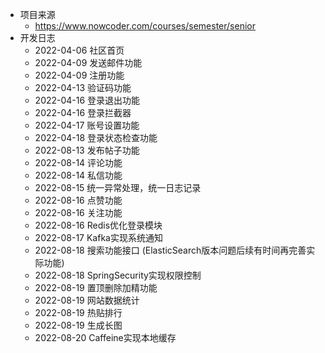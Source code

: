 - 项目来源
  - https://www.nowcoder.com/courses/semester/senior
- 开发日志
    - 2022-04-06 社区首页
    - 2022-04-09 发送邮件功能
    - 2022-04-09 注册功能
    - 2022-04-13 验证码功能
    - 2022-04-16 登录退出功能
    - 2022-04-16 登录拦截器
    - 2022-04-17 账号设置功能
    - 2022-04-18 登录状态检查功能
    - 2022-08-13 发布帖子功能
    - 2022-08-14 评论功能
    - 2022-08-14 私信功能
    - 2022-08-15 统一异常处理，统一日志记录
    - 2022-08-16 点赞功能
    - 2022-08-16 关注功能
    - 2022-08-16 Redis优化登录模块
    - 2022-08-17 Kafka实现系统通知
    - 2022-08-18 搜索功能接口 (ElasticSearch版本问题后续有时间再完善实际功能)
    - 2022-08-18 SpringSecurity实现权限控制
    - 2022-08-19 置顶删除加精功能
    - 2022-08-19 网站数据统计
    - 2022-08-19 热贴排行
    - 2022-08-19 生成长图
    - 2022-08-20 Caffeine实现本地缓存